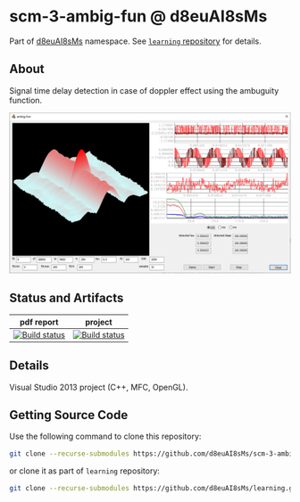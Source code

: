# scm-3-ambig-fun @ d8euAI8sMs

Part of [d8euAI8sMs](https://github.com/d8euAI8sMs) namespace. See [`learning` repository](https://github.com/d8euAI8sMs/learning) for details.

## About

Signal time delay detection in case of doppler effect using the ambuguity function.

![](ui.png)

## Status and Artifacts

| pdf report | project |
| ---------- | ------- |
| [![Build status](https://ci.appveyor.com/api/projects/status/1n2vfw3i1l7mp23x?svg=true)](https://ci.appveyor.com/project/kalaider/learning/build/artifacts) | [![Build status](https://ci.appveyor.com/api/projects/status/supr58712j4o6is9?svg=true)](https://ci.appveyor.com/project/kalaider/scm-3-ambig-fun/build/artifacts) |

## Details

Visual Studio 2013 project (C++, MFC, OpenGL).

## Getting Source Code

Use the following command to clone this repository:

```sh
git clone --recurse-submodules https://github.com/d8euAI8sMs/scm-3-ambig-fun.git
```

or clone it as part of `learning` repository:

```sh
git clone --recurse-submodules https://github.com/d8euAI8sMs/learning.git
```
